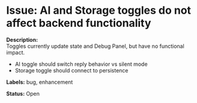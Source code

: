 # Issue: AI and Storage toggles do not affect backend functionality

**Description:**  
Toggles currently update state and Debug Panel, but have no functional impact.  
- AI toggle should switch reply behavior vs silent mode  
- Storage toggle should connect to persistence

**Labels:** bug, enhancement

**Status:** Open
